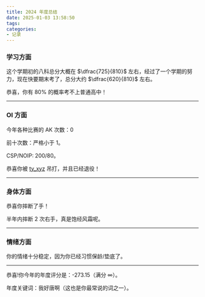 ```yaml
---
title: 2024 年度总结
date: 2025-01-03 13:58:50
tags:
categories:
- 记录
---
```

### 学习方面

这个学期初的八科总分大概在 $\dfrac{725}{810}$ 左右，经过了一个学期的努力，现在快要期末考了，总分大约 $\dfrac{620}{810}$ 左右。

恭喜，你有 $80\%$ 的概率考不上普通高中！

---
### OI 方面

今年各种比赛的 AK 次数：0

前十次数：严格小于 1。

CSP/NOIP: 200/80。

恭喜你被 [ty_xyz](https://www.luogu.com.cn/user/776307) 吊打，并且已经退役！

<!--more-->

---
### 身体方面

恭喜你摔断了手！

半年内摔断 2 次右手，真是饱经风霜呢。

---
### 情绪方面
你的情绪十分稳定，因为你已经习惯保龄/垫底了。

---
恭喜!你今年的年度评分是：-273.15（满分 $\infty$）。

年度关键词：我好唐啊（这也是你最常说的词之一）。
